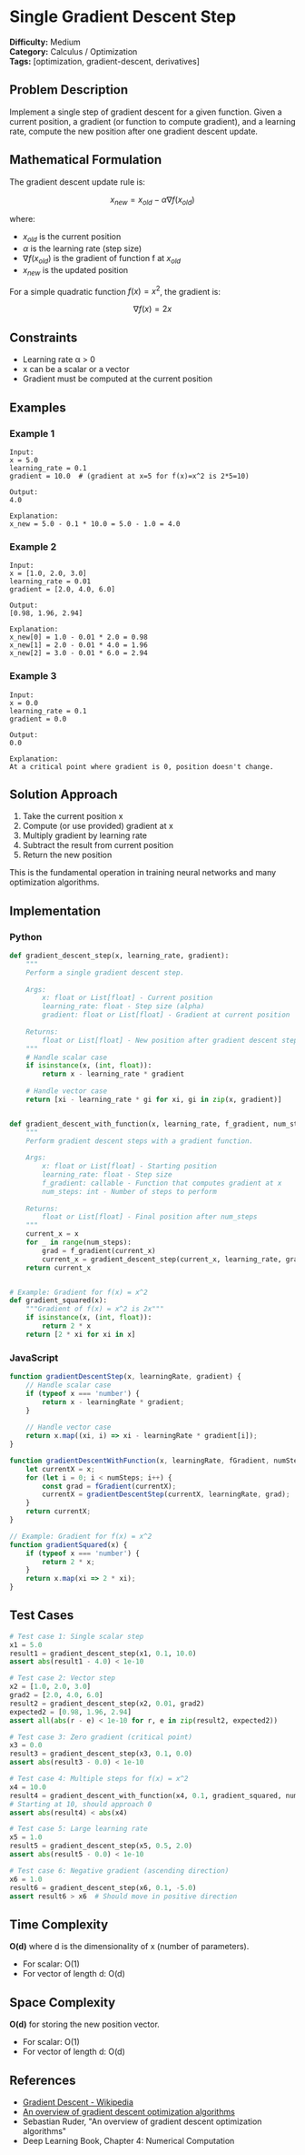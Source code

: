 # Single Gradient Descent Step

**Difficulty:** Medium  
**Category:** Calculus / Optimization  
**Tags:** [optimization, gradient-descent, derivatives]

## Problem Description

Implement a single step of gradient descent for a given function. Given a current position, a gradient (or function to compute gradient), and a learning rate, compute the new position after one gradient descent update.

## Mathematical Formulation

The gradient descent update rule is:

$$
x_{new} = x_{old} - \alpha \nabla f(x_{old})
$$

where:
- $x_{old}$ is the current position
- $\alpha$ is the learning rate (step size)
- $\nabla f(x_{old})$ is the gradient of function f at $x_{old}$
- $x_{new}$ is the updated position

For a simple quadratic function $f(x) = x^2$, the gradient is:

$$
\nabla f(x) = 2x
$$

## Constraints

- Learning rate α > 0
- x can be a scalar or a vector
- Gradient must be computed at the current position

## Examples

### Example 1
```
Input: 
x = 5.0
learning_rate = 0.1
gradient = 10.0  # (gradient at x=5 for f(x)=x^2 is 2*5=10)

Output: 
4.0

Explanation:
x_new = 5.0 - 0.1 * 10.0 = 5.0 - 1.0 = 4.0
```

### Example 2
```
Input: 
x = [1.0, 2.0, 3.0]
learning_rate = 0.01
gradient = [2.0, 4.0, 6.0]

Output: 
[0.98, 1.96, 2.94]

Explanation:
x_new[0] = 1.0 - 0.01 * 2.0 = 0.98
x_new[1] = 2.0 - 0.01 * 4.0 = 1.96
x_new[2] = 3.0 - 0.01 * 6.0 = 2.94
```

### Example 3
```
Input: 
x = 0.0
learning_rate = 0.1
gradient = 0.0

Output: 
0.0

Explanation:
At a critical point where gradient is 0, position doesn't change.
```

## Solution Approach

1. Take the current position x
2. Compute (or use provided) gradient at x
3. Multiply gradient by learning rate
4. Subtract the result from current position
5. Return the new position

This is the fundamental operation in training neural networks and many optimization algorithms.

## Implementation

### Python
```python
def gradient_descent_step(x, learning_rate, gradient):
    """
    Perform a single gradient descent step.
    
    Args:
        x: float or List[float] - Current position
        learning_rate: float - Step size (alpha)
        gradient: float or List[float] - Gradient at current position
    
    Returns:
        float or List[float] - New position after gradient descent step
    """
    # Handle scalar case
    if isinstance(x, (int, float)):
        return x - learning_rate * gradient
    
    # Handle vector case
    return [xi - learning_rate * gi for xi, gi in zip(x, gradient)]


def gradient_descent_with_function(x, learning_rate, f_gradient, num_steps=1):
    """
    Perform gradient descent steps with a gradient function.
    
    Args:
        x: float or List[float] - Starting position
        learning_rate: float - Step size
        f_gradient: callable - Function that computes gradient at x
        num_steps: int - Number of steps to perform
    
    Returns:
        float or List[float] - Final position after num_steps
    """
    current_x = x
    for _ in range(num_steps):
        grad = f_gradient(current_x)
        current_x = gradient_descent_step(current_x, learning_rate, grad)
    return current_x


# Example: Gradient for f(x) = x^2
def gradient_squared(x):
    """Gradient of f(x) = x^2 is 2x"""
    if isinstance(x, (int, float)):
        return 2 * x
    return [2 * xi for xi in x]
```

### JavaScript
```javascript
function gradientDescentStep(x, learningRate, gradient) {
    // Handle scalar case
    if (typeof x === 'number') {
        return x - learningRate * gradient;
    }
    
    // Handle vector case
    return x.map((xi, i) => xi - learningRate * gradient[i]);
}

function gradientDescentWithFunction(x, learningRate, fGradient, numSteps = 1) {
    let currentX = x;
    for (let i = 0; i < numSteps; i++) {
        const grad = fGradient(currentX);
        currentX = gradientDescentStep(currentX, learningRate, grad);
    }
    return currentX;
}

// Example: Gradient for f(x) = x^2
function gradientSquared(x) {
    if (typeof x === 'number') {
        return 2 * x;
    }
    return x.map(xi => 2 * xi);
}
```

## Test Cases

```python
# Test case 1: Single scalar step
x1 = 5.0
result1 = gradient_descent_step(x1, 0.1, 10.0)
assert abs(result1 - 4.0) < 1e-10

# Test case 2: Vector step
x2 = [1.0, 2.0, 3.0]
grad2 = [2.0, 4.0, 6.0]
result2 = gradient_descent_step(x2, 0.01, grad2)
expected2 = [0.98, 1.96, 2.94]
assert all(abs(r - e) < 1e-10 for r, e in zip(result2, expected2))

# Test case 3: Zero gradient (critical point)
x3 = 0.0
result3 = gradient_descent_step(x3, 0.1, 0.0)
assert abs(result3 - 0.0) < 1e-10

# Test case 4: Multiple steps for f(x) = x^2
x4 = 10.0
result4 = gradient_descent_with_function(x4, 0.1, gradient_squared, num_steps=5)
# Starting at 10, should approach 0
assert abs(result4) < abs(x4)

# Test case 5: Large learning rate
x5 = 1.0
result5 = gradient_descent_step(x5, 0.5, 2.0)
assert abs(result5 - 0.0) < 1e-10

# Test case 6: Negative gradient (ascending direction)
x6 = 1.0
result6 = gradient_descent_step(x6, 0.1, -5.0)
assert result6 > x6  # Should move in positive direction
```

## Time Complexity

**O(d)** where d is the dimensionality of x (number of parameters).
- For scalar: O(1)
- For vector of length d: O(d)

## Space Complexity

**O(d)** for storing the new position vector.
- For scalar: O(1)
- For vector of length d: O(d)

## References

- [Gradient Descent - Wikipedia](https://en.wikipedia.org/wiki/Gradient_descent)
- [An overview of gradient descent optimization algorithms](https://arxiv.org/abs/1609.04747)
- Sebastian Ruder, "An overview of gradient descent optimization algorithms"
- Deep Learning Book, Chapter 4: Numerical Computation
